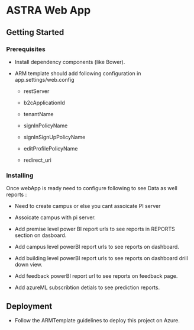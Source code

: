 # ASTRA Web App

## Getting Started

### Prerequisites

* Install dependency components (like Bower).

* ARM template should add following configuration in app.settings/web.config

   * restServer
   
   * b2cApplicationId
   
   * tenantName
   
   * signInPolicyName
   
   * signInSignUpPolicyName
   
   * editProfilePolicyName
   
   * redirect_uri    

### Installing

Once webApp is ready need to configure following to see Data as well reports :

* Need to create campus or else you cant assoicate PI server 

* Assoicate campus with pi server.

* Add premise level power BI report urls to see reports in REPORTS section on dasboard.

* Add campus level powerBI report urls to see reports on dashboard.

* Add building  level powerBI report urls to see reports on dashboard drill down view.

* Add feedback  powerBI report url to see reports on feedback page.

* Add azureML subscribtion detials to see prediction reports.

## Deployment

 * Follow the ARMTemplate guidelines to deploy this project on Azure.
